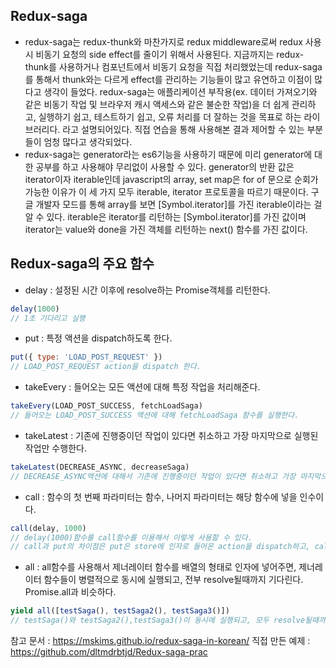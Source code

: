 ## Redux-saga
- redux-saga는 redux-thunk와 마찬가지로 redux middleware로써 redux 사용시 비동기 요청의 side effect를 줄이기 위해서 사용된다. 지금까지는 redux-thunk를 사용하거나 컴포넌트에서 비동기 요청을 직접 처리했었는데 redux-saga를 통해서 thunk와는 다르게 effect를 관리하는 기능들이 많고 유연하고 이점이 많다고 생각이 들었다. redux-saga는 애플리케이션 부작용(ex. 데이터 가져오기와 같은 비동기 작업 및 브라우저 캐시 액세스와 같은 불순한 작업)을 더 쉽게 관리하고, 실행하기 쉽고, 테스트하기 쉽고, 오류 처리를 더 잘하는 것을 목표로 하는 라이브러리다. 라고 설명되어있다. 직접 연습을 통해 사용해본 결과 제어할 수 있는 부분들이 엄청 많다고 생각되었다.
- redux-saga는 generator라는 es6기능을 사용하기 때문에 미리 generator에 대한 공부를 하고 사용해야 무리없이 사용할 수 있다. generator의 반환 값은 iterator이자 iterable인데 javascript의 array, set map은 for of 문으로 순회가 가능한 이유가 이 세 가지 모두 iterable, iterator 프로토콜을 따르기 때문이다. 구글 개발자 모드를 통해 array를 보면 [Symbol.iterator]를 가진 iterable이라는 걸 알 수 있다. iterable은 iterator를 리턴하는 [Symbol.iterator]를 가진 값이며 iterator는 value와 done을 가진 객체를 리턴하는 next() 함수를 가진 값이다.

## Redux-saga의 주요 함수
- delay : 설정된 시간 이후에 resolve하는 Promise객체를 리턴한다.
```javascript
delay(1000)
// 1초 기다리고 실행
```
- put : 특정 액션을 dispatch하도록 한다.
```javascript
put({ type: 'LOAD_POST_REQUEST' })
// LOAD_POST_REQUEST action을 dispatch 한다.
```

- takeEvery : 들어오는 모든 액션에 대해 특정 작업을 처리해준다.
```javascript
takeEvery(LOAD_POST_SUCCESS, fetchLoadSaga)
// 들어오는 LOAD_POST_SUCCESS 액션에 대해 fetchLoadSaga 함수를 실행한다.
```

- takeLatest : 기존에 진행중이던 작업이 있다면 취소하고 가장 마지막으로 실행된 작업만 수행한다.
```javascript
takeLatest(DECREASE_ASYNC, decreaseSaga)
// DECREASE_ASYNC액션에 대해서 기존에 진행중이던 작업이 있다면 취소하고 가장 마지막으로 실행된 작업에 대해서만 decreaseSaga함수를 실행한다.
```

- call : 함수의 첫 번째 파라미터는 함수, 나머지 파라미터는 해당 함수에 넣을 인수이다.
```javascript
call(delay, 1000)
// delay(1000)함수를 call함수를 이용해서 이렇게 사용할 수 있다.
// call과 put의 차이점은 put은 store에 인자로 들어온 action을 dispatch하고, call인 경우에는 주어진 함수를 실행하게 된다.
```

- all : all함수를 사용해서 제너레이터 함수를 배열의 형태로 인자에 넣어주면, 제너레이터 함수들이 병렬적으로 동시에 실행되고, 전부 resolve될때까지 기다린다. Promise.all과 비슷하다.
```javascript
yield all([testSaga(), testSaga2(), testSaga3()])
// testSaga()와 testSaga2(),testSaga3()이 동시에 실행되고, 모두 resolve될때까지 기다린다.
```

참고 문서 : https://mskims.github.io/redux-saga-in-korean/
직접 만든 예제 : https://github.com/dltmdrbtjd/Redux-saga-prac
